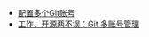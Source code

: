 - [配置多个Git账号](https://blog.csdn.net/q13554515812/article/details/83506172)
- [工作、开源两不误：Git 多账号管理](https://juejin.cn/post/6844903816609923080)
